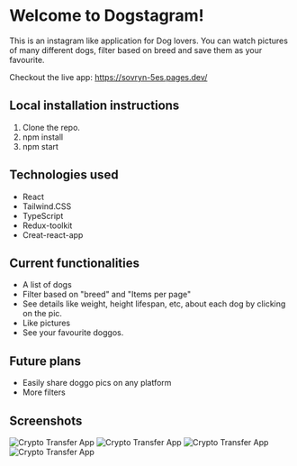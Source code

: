 # Welcome to Dogstagram!

This is an instagram like application for Dog lovers. You can watch pictures of many different dogs, 
filter based on breed and save them as your favourite. 

Checkout the live app: https://sovryn-5es.pages.dev/


## Local installation instructions

 1. Clone the repo.
 2. npm install
 3. npm start


## Technologies used

- React
- Tailwind.CSS
- TypeScript
- Redux-toolkit
- Creat-react-app


## Current functionalities

- A list of dogs
- Filter based on "breed" and "Items per page"
- See details like weight, height lifespan, etc, about each dog by clicking on the pic.
- Like pictures
- See your favourite doggos.


## Future plans

- Easily share doggo pics on any platform
- More filters


## Screenshots

![Crypto Transfer App](/public/welcome-screen.jpg)
![Crypto Transfer App](/public/transfer-form.jpg)
![Crypto Transfer App](/public/confirmation-screen.jpg)
![Crypto Transfer App](/public/transfer-status.jpg)
